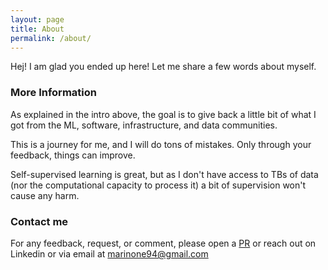 ```yaml
---
layout: page
title: About
permalink: /about/
---
```


Hej! I am glad you ended up here! Let me share a few words about myself.

### More Information
As explained in the intro above, the goal is to give back a little bit of what I got from the ML, software, infrastructure, and data communities.

This is a journey for me, and I will do tons of mistakes. Only through your feedback, things can improve.

Self-supervised learning is great, but as I don't have access to TBs of data (nor the computational capacity to process it) a bit of supervision won't cause any harm.

### Contact me
For any feedback, request, or comment, please open a [PR](https://github.com/marinone94/marinone94.github.io/pulls) or reach out on Linkedin or via email at [marinone94@gmail.com](mailto:marinone94@gmail.com)
